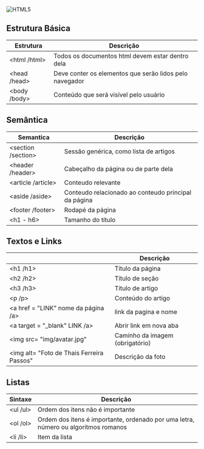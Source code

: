 
![HTML5](https://img.shields.io/badge/HTML5-E34F26?style=for-the-badge&logo=html5&logoColor=white)

## Estrutura Básica

| Estrutura | Descrição |
|-----------|-----------|
|<html /html> | Todos os documentos html devem estar dentro dela|
|<head /head> | Deve conter os elementos que serão lidos pelo navegador|
|<body /body> | Conteúdo que será visível pelo usuário|

## Semântica

|Semantica | Descrição |
|----------|-----------|
|<section /section> | Sessão genérica, como lista de artigos|
|<header /header> | Cabeçalho da página ou de parte dela|
|<article /article> | Conteudo relevante|
|<aside /aside> | Conteudo relacionado ao conteudo principal da página|
|<footer /footer> | Rodapé da página|
|<h1 - h6> | Tamanho do título|

## Textos e Links

| | Descrição|
|-------------|---------------|
|<h1 /h1> | Título da página|
|<h2 /h2> | Título de seção|
|<h3 /h3> |Título de artigo|
|<p /p> | Conteúdo do artigo|
|<a href = "LINK" nome da página /a> | link da pagina e nome|
|<a target = "_blank" LINK /a>| Abrir link em nova aba|
|<img src= "img/avatar.jpg" | Caminho da imagem (obrigatório)|
|<img alt= "Foto de Thais Ferreira Passos"| Descrição da foto| 

## Listas

| Sintaxe | Descrição |
|---------|-----------|
| <ul /ul>| Ordem dos itens não é importante|
| <ol /ol>| Ordem dos itens é importante, ordenado por uma letra, número ou algoritmos romanos|
| <li /li>| Item da lista|
